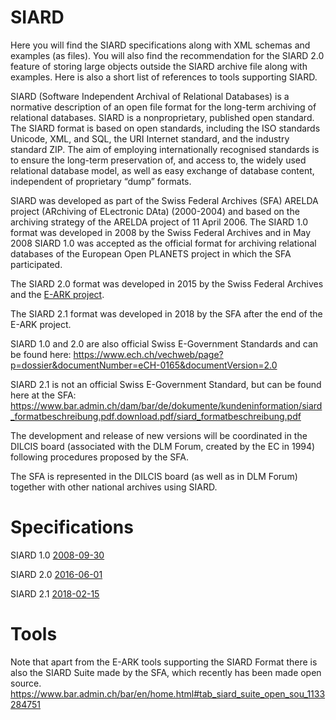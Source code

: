 # SIARD
Here you will find the SIARD specifications along with XML schemas and examples (as files).
You will also find the recommendation for the SIARD 2.0 feature of storing large objects outside the SIARD archive file along with examples.
Here is also a short list of references to tools supporting SIARD.

SIARD (Software Independent Archival of Relational Databases) is a normative description of an open file format for the long-term archiving of relational databases. SIARD is a nonproprietary, published open standard. The SIARD format is based on open standards, including the ISO standards Unicode, XML, and SQL, the URI Internet standard, and the industry standard ZIP. The aim of employing internationally recognised standards is to ensure the long-term preservation of, and access to, the widely used relational database model, as well as easy exchange of database content, independent of proprietary “dump” formats.

SIARD was developed as part of the Swiss Federal Archives (SFA) ARELDA project (ARchiving of ELectronic DAta) (2000-2004) and based on the archiving strategy of the ARELDA project of 11 April 2006.
The SIARD 1.0 format was developed in 2008 by the Swiss Federal Archives and in May 2008 SIARD 1.0 was accepted as the official format for archiving relational databases of the European Open PLANETS project in which the SFA participated.

The SIARD 2.0 format was developed in 2015 by the Swiss Federal Archives and the [E-ARK project](http://www.eark-project.com/). 

The SIARD 2.1 format was developed in 2018 by the SFA after the end of the E-ARK project.

SIARD 1.0 and 2.0 are also official Swiss E-Government Standards and can be found here:
https://www.ech.ch/vechweb/page?p=dossier&documentNumber=eCH-0165&documentVersion=2.0

SIARD 2.1 is not an official Swiss E-Government Standard, but can be found here at the SFA:
https://www.bar.admin.ch/dam/bar/de/dokumente/kundeninformation/siard_formatbeschreibung.pdf.download.pdf/siard_formatbeschreibung.pdf  

The development and release of new versions will be coordinated in the DILCIS board (associated with the DLM Forum, created by the EC in 1994) following procedures proposed by the SFA.

The SFA is represented in the DILCIS board (as well as in DLM Forum) together with other national archives using SIARD.

# Specifications

SIARD 1.0 [2008-09-30](https://github.com/DILCISBoard/SIARD/blob/master/SIARD%201.0/format/2008-09-30/SIARD%2BFormat_en.pdf) 

SIARD 2.0 [2016-06-01](https://github.com/DILCISBoard/SIARD/blob/master/SIARD%202.0/format/2016-06-01/STAN_d_DEF_2016-06-15_eCH-0165_V2.0_SIARD-Formatspezifikation.pdf)

SIARD 2.1 [2018-02-15](https://github.com/DILCISBoard/SIARD/blob/master/SIARD%202.1/format/2018-02-15/siard_2.1_formatbeschreibung.pdf)


# Tools
Note that apart from the E-ARK tools supporting the SIARD Format there is also the SIARD Suite made by the SFA, which recently has been made open source.
https://www.bar.admin.ch/bar/en/home.html#tab_siard_suite_open_sou_1133284751
